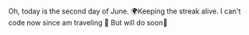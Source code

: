 Oh, today is the second day of June. 🌍Keeping the streak alive. I can't code now since am traveling 🔮 But will do soon🔆